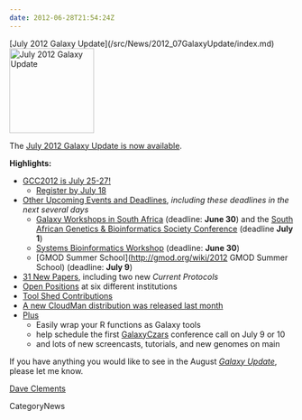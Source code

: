 ```yaml
---
date: 2012-06-28T21:54:24Z
---
```

<div class='newsItemHeader'>[July 2012 Galaxy Update](/src/News/2012_07GalaxyUpdate/index.md)</div>

<div class='right'><a href='/GalaxyUpdates/2012_07'><img src='/Images/Logos/GalaxyUpdate200.png' alt='July 2012 Galaxy Update' width=150 /></a></div>

The [July 2012 Galaxy Update is now available](/src/GalaxyUpdates/2012_07/index.md). 

**Highlights:**

* [GCC2012 is July 25-27!](/src/GalaxyUpdates/2012_07/index.md#gcc2012-is-july-25-27)
  * [Register by July 18](/src/Events/GCC2012/Register/index.md)
* [Other Upcoming Events and Deadlines](/src/GalaxyUpdates/2012_07/index.md#upcoming-events-and-deadlines), *including these deadlines in the next several days*
  * [Galaxy Workshops in South Africa](/News/GalaxyWorkshopsInSouthAfrica) (deadline: **June 30**) and the [South African Genetics & Bioinformatics Society Conference](http://genetics.cmc-uct.co.za/) (deadline **July 1**)
  * [Systems Bioinformatics Workshop](http://gaggle.systemsbiology.net/workshop2012/) (deadline: **June 30**)
  * [GMOD Summer School](http://gmod.org/wiki/2012 GMOD Summer School) (deadline: **July 9**)
* [31 New Papers](/src/GalaxyUpdates/2012_07/index.md#new-papers), including two new *Current Protocols*
* [Open Positions](/src/GalaxyUpdates/2012_07/index.md#whos-hiring) at six different institutions
* [Tool Shed Contributions](/src/GalaxyUpdates/2012_07/index.md#tool-shed-contributions)
* [A new CloudMan distribution was released last month](/src/GalaxyUpdates/2012_07/index.md#new-distributions)
* [Plus](/src/GalaxyUpdates/2012_07/index.md#other-news)
  * Easily wrap your R functions as Galaxy tools
  * help schedule the first [GalaxyCzars](/Community/GalaxyCzars) conference call on July 9 or 10
  * and lots of new screencasts, tutorials, and new genomes on main 

If you have anything you would like to see in the August *[Galaxy Update](/src/GalaxyUpdates/index.md)*, please let me know.

[Dave Clements](/src/DaveClements/index.md)


CategoryNews

